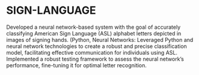 # SIGN-LANGUAGE

Developed a neural network-based system with the goal of accurately classifying American Sign Language (ASL) alphabet letters depicted in images of signing hands.
(Python, Neural Networks: Leveraged Python and neural network technologies to create a robust and precise classification model, facilitating effective communication for individuals using ASL. 
Implemented a robust testing framework to assess the neural network’s performance, fine-tuning it for optimal letter recognition.
